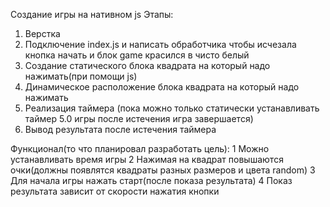 Создание игры на нативном js
Этапы:

1. Верстка
2. Подключение index.js и написать обработчика чтобы исчезала кнопка начать и блок game красился в чисто белый
3. Создание статического блока квадрата на который надо нажимать(при помощи js)
4. Динамическое расположение блока квадрата на который надо нажимать
5. Реализация таймера (пока можно только статически устанавливать таймер 5.0 игры после истечения игра завершается)
6. Вывод результата после истечения таймера

Функционал(то что планировал разработать цель):
1 Можно устанавливать время игры
2 Нажимая на квадрат повышаются очки(должны появлятся квадраты разных размеров и цвета random)
3 Для начала игры нажать старт(после показа результата)
4 Показ результата зависит от скорости нажатия кнопки
